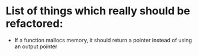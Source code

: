 # List of things which really should be refactored:

 * If a function mallocs memory, it should return a pointer instead of using an output pointer

